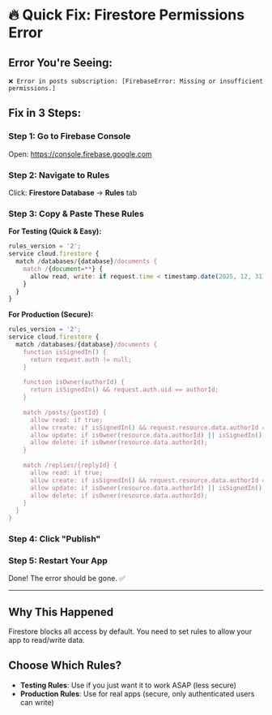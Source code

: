 # 🔥 Quick Fix: Firestore Permissions Error

## Error You're Seeing:
```
❌ Error in posts subscription: [FirebaseError: Missing or insufficient permissions.]
```

## Fix in 3 Steps:

### Step 1: Go to Firebase Console
Open: https://console.firebase.google.com

### Step 2: Navigate to Rules
Click: **Firestore Database** → **Rules** tab

### Step 3: Copy & Paste These Rules

**For Testing (Quick & Easy):**
```javascript
rules_version = '2';
service cloud.firestore {
  match /databases/{database}/documents {
    match /{document=**} {
      allow read, write: if request.time < timestamp.date(2025, 12, 31);
    }
  }
}
```

**For Production (Secure):**
```javascript
rules_version = '2';
service cloud.firestore {
  match /databases/{database}/documents {
    function isSignedIn() {
      return request.auth != null;
    }
    
    function isOwner(authorId) {
      return isSignedIn() && request.auth.uid == authorId;
    }
    
    match /posts/{postId} {
      allow read: if true;
      allow create: if isSignedIn() && request.resource.data.authorId == request.auth.uid;
      allow update: if isOwner(resource.data.authorId) || isSignedIn();
      allow delete: if isOwner(resource.data.authorId);
    }
    
    match /replies/{replyId} {
      allow read: if true;
      allow create: if isSignedIn() && request.resource.data.authorId == request.auth.uid;
      allow update: if isOwner(resource.data.authorId) || isSignedIn();
      allow delete: if isOwner(resource.data.authorId);
    }
  }
}
```

### Step 4: Click "Publish"

### Step 5: Restart Your App

Done! The error should be gone. ✅

---

## Why This Happened

Firestore blocks all access by default. You need to set rules to allow your app to read/write data.

## Choose Which Rules?

- **Testing Rules**: Use if you just want it to work ASAP (less secure)
- **Production Rules**: Use for real apps (secure, only authenticated users can write)
